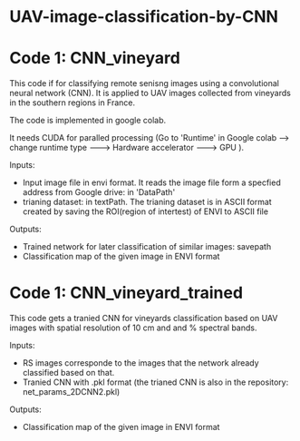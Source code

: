 # UAV-image-classification-by-CNN

# Code 1: CNN_vineyard

This code if for classifying remote senisng images using a convolutional neural network (CNN).
It is applied to UAV images collected from vineyards in the southern regions in France.

The code is implemented in google colab.

It needs CUDA for paralled processing (Go to 'Runtime' in Google colab --> change runtime type ---> Hardware accelerator ---> GPU  ).

Inputs:

 -  Input image file in envi format. 
It reads the image file form a specfied address from Google drive: in 'DataPath'
 -  trianing dataset: in textPath.
 The trianing dataset is in ASCII format created by saving the ROI(region of intertest) of ENVI to ASCII file
 
 Outputs:
 - Trained network for later classification of similar images: savepath
 - Classification map of the given image in ENVI format 
 
 # Code 1: CNN_vineyard_trained
 
 This code gets a tranied CNN for vineyards classification based on UAV images with spatial resolution of 10 cm and and % spectral bands.
 
 Inputs:
 - RS images corresponde to the images that the network already classified based on that.
 - Tranied CNN with .pkl format (the trianed CNN is also in the repository: net_params_2DCNN2.pkl)
 
 Outputs:
 -  Classification map of the given image in ENVI format 
 
 
 

 
